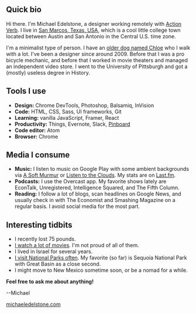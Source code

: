 ## Quick bio
Hi there. I'm Michael Edelstone, a designer working remotely with [Action Verb](http://actionverb.com/). I live in [San Marcos, Texas, USA](https://goo.gl/maps/XV5BuN1iLfM2), which is a cool little college town located between Austin and San Antonio in the Central U.S. time zone.

I'm a minimalist type of person. I have an [older dog named Chloe](https://goo.gl/photos/fPjx3izDvSSz9euR7) who I walk with a lot. I've been a designer since around 2009. Before that I was a pro bicycle mechanic, and before that I worked in movie theaters and managed an independent video store. I went to the University of Pittsburgh and got a (mostly) useless degree in History.

## Tools I use
 - **Design:** Chrome DevTools, Photoshop, Balsamiq, InVision
 - **Code:** HTML, CSS, Sass, UI frameworks, Git
 - **Learning:** vanilla JavaScript, Framer, React
 - **Productivity:** Things, Evernote, Slack, [Pinboard](https://pinboard.in/u:tsanzer)
 - **Code editor:** Atom
 - **Browser:** Chrome

## Media I consume
 - **Music:** I listen to music on Google Play with some ambient backgrounds via [A Soft Murmur](http://asoftmurmur.com/) or [Listen to the Clouds](http://listentothe.cloud/). My stats are on [Last.fm](http://www.last.fm/user/tsanzer).
 - **Podcasts:** I use the Overcast app. My favorite shows lately are EconTalk, Unregistered, Intelligence Squared, and The Fifth Column.
 - **Reading:** I follow a lot of blogs, scan headlines on Google News, and usually check in with The Economist and Smashing Magazine on a regular basis. I avoid social media for the most part.

## Interesting tidbits
 - I recently lost 75 pounds.
 - [I watch a lot of movies](http://www.imdb.com/list/ls062779538/?sort=created:desc). I'm not proud of all of them.
 - I lived in Israel for several years.
 - [I visit National Parks often](https://drive.google.com/open?id=18UmsEMmCnD-Nw_pzG3fmYnuURfY&usp=sharing). My favorite (so far) is Sequoia National Park with Great Basin as a close second.
 - I might move to New Mexico sometime soon, or be a nomad for a while.

**Feel free to ask me about anything!**

--Michael

[michaeledelstone.com](http://michaeledelstone.com)
